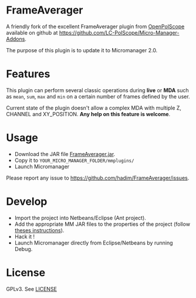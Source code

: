 # FrameAverager

A friendly fork of the excellent FrameAverager plugin from [OpenPolScope](http://www.openpolscope.org/pages/MMPlugin_Frame_Averager.htm) available on github at https://github.com/LC-PolScope/Micro-Manager-Addons.

The purpose of this plugin is to update it to Micromanager 2.0.

# Features

This plugin can perform several classic operations during **live** or **MDA** such as `mean`, `sum`, `max` and `min` on a certain number of frames defined by the user.

Current state of the plugin doesn't allow a complex MDA with multiple Z, CHANNEL and XY_POSITION. **Any help on this feature is welcome**.

# Usage

- Download the JAR file [FrameAverager.jar](./dist/FrameAverager.jar).
- Copy it to `YOUR_MICRO_MANAGER_FOLDER/mmplugins/`
- Launch Micromanager

Please report any issue to https://github.com/hadim/FrameAverager/issues.

# Develop

- Import the project into Netbeans/Eclipse (Ant project).
- Add the appropriate MM JAR files to the properties of the project (follow [theses instructions](https://micro-manager.org/wiki/Writing_plugins_for_Micro-Manager)).
- Hack it !
- Launch Micromanager directly from Eclipse/Netbeans by running Debug.

# License

GPLv3. See [LICENSE](LICENSE)

